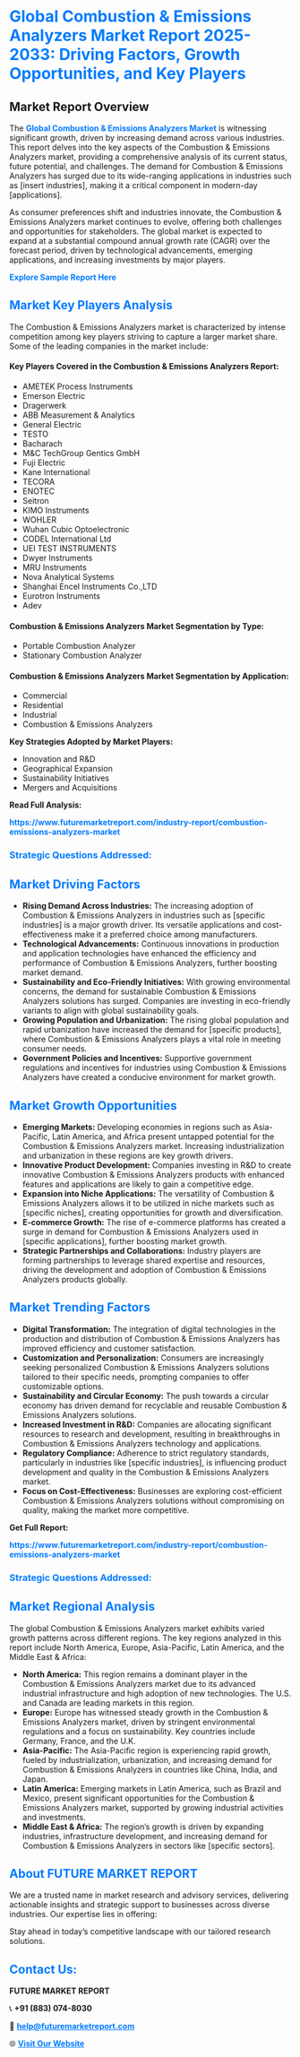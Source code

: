 <h1 style="color: #007BFF;">Global Combustion & Emissions Analyzers Market Report 2025-2033: Driving Factors, Growth Opportunities, and Key Players</h1>

<section id="overview">
<h2>Market Report Overview</h2>
<p>The <a href="https://www.futuremarketreport.com/industry-report/combustion-emissions-analyzers-market" style="color: #007BFF; text-decoration: none;"><strong>Global Combustion & Emissions Analyzers Market</strong></a> is witnessing significant growth, driven by increasing demand across various industries. This report delves into the key aspects of the Combustion & Emissions Analyzers market, providing a comprehensive analysis of its current status, future potential, and challenges. The demand for Combustion & Emissions Analyzers has surged due to its wide-ranging applications in industries such as [insert industries], making it a critical component in modern-day [applications].</p>
<p>As consumer preferences shift and industries innovate, the Combustion & Emissions Analyzers market continues to evolve, offering both challenges and opportunities for stakeholders. The global market is expected to expand at a substantial compound annual growth rate (CAGR) over the forecast period, driven by technological advancements, emerging applications, and increasing investments by major players.</p>
</section>

<section id="overview">
<p><a href="https://www.futuremarketreport.com/request-sample/reportId=116748" style="color: #007BFF; text-decoration: none;"><strong>Explore Sample Report Here</strong></a></p>
</section>

<section id="key-players">
<h2 style="color: #007BFF;">Market Key Players Analysis</h2>
<p>The Combustion & Emissions Analyzers market is characterized by intense competition among key players striving to capture a larger market share. Some of the leading companies in the market include:</p>
<h4>Key Players Covered in the Combustion & Emissions Analyzers Report:</h4>
<ul><li>AMETEK Process Instruments</li><li>Emerson Electric</li><li>Dragerwerk</li><li>ABB Measurement &amp; Analytics</li><li>General Electric</li><li>TESTO</li><li>Bacharach</li><li>M&amp;C TechGroup Gentics GmbH</li><li>Fuji Electric</li><li>Kane International</li><li>TECORA</li><li>ENOTEC</li><li>Seitron</li><li>KIMO Instruments</li><li>WOHLER</li><li>Wuhan Cubic Optoelectronic</li><li>CODEL International Ltd</li><li>UEI TEST INSTRUMENTS</li><li>Dwyer Instruments</li><li>MRU Instruments</li><li>Nova Analytical Systems</li><li>Shanghai Encel Instruments Co.,LTD</li><li>Eurotron Instruments</li><li>Adev</li></ul>
<h4>Combustion & Emissions Analyzers Market Segmentation by Type:</h4>
<ul><li>Portable Combustion Analyzer</li><li>Stationary Combustion Analyzer</li></ul>

<h4>Combustion & Emissions Analyzers Market Segmentation by Application:</h4>
<ul><li>Commercial</li><li>Residential</li><li>Industrial</li><li>Combustion &amp; Emissions Analyzers</li></ul>
<p><strong>Key Strategies Adopted by Market Players:</strong></p>
<ul>
<li>Innovation and R&D</li>
<li>Geographical Expansion</li>
<li>Sustainability Initiatives</li>
<li>Mergers and Acquisitions</li>
</ul>
</section>

<section>
<p><strong>Read Full Analysis: </strong></p><a href="https://www.futuremarketreport.com/industry-report/combustion-emissions-analyzers-market" style="color: #007BFF; text-decoration: none;"><strong>https://www.futuremarketreport.com/industry-report/combustion-emissions-analyzers-market</strong></a>
<h3 style="color: #007BFF;">Strategic Questions Addressed:</h3>
</section>

<section id="driving-factors">
<h2 style="color: #007BFF;">Market Driving Factors</h2>
<ul>
<li><strong>Rising Demand Across Industries:</strong> The increasing adoption of Combustion & Emissions Analyzers in industries such as [specific industries] is a major growth driver. Its versatile applications and cost-effectiveness make it a preferred choice among manufacturers.</li>
<li><strong>Technological Advancements:</strong> Continuous innovations in production and application technologies have enhanced the efficiency and performance of Combustion & Emissions Analyzers, further boosting market demand.</li>
<li><strong>Sustainability and Eco-Friendly Initiatives:</strong> With growing environmental concerns, the demand for sustainable Combustion & Emissions Analyzers solutions has surged. Companies are investing in eco-friendly variants to align with global sustainability goals.</li>
<li><strong>Growing Population and Urbanization:</strong> The rising global population and rapid urbanization have increased the demand for [specific products], where Combustion & Emissions Analyzers plays a vital role in meeting consumer needs.</li>
<li><strong>Government Policies and Incentives:</strong> Supportive government regulations and incentives for industries using Combustion & Emissions Analyzers have created a conducive environment for market growth.</li>
</ul>
</section>

<section id="growth-opportunities">
<h2 style="color: #007BFF;">Market Growth Opportunities</h2>
<ul>
<li><strong>Emerging Markets:</strong> Developing economies in regions such as Asia-Pacific, Latin America, and Africa present untapped potential for the Combustion & Emissions Analyzers market. Increasing industrialization and urbanization in these regions are key growth drivers.</li>
<li><strong>Innovative Product Development:</strong> Companies investing in R&D to create innovative Combustion & Emissions Analyzers products with enhanced features and applications are likely to gain a competitive edge.</li>
<li><strong>Expansion into Niche Applications:</strong> The versatility of Combustion & Emissions Analyzers allows it to be utilized in niche markets such as [specific niches], creating opportunities for growth and diversification.</li>
<li><strong>E-commerce Growth:</strong> The rise of e-commerce platforms has created a surge in demand for Combustion & Emissions Analyzers used in [specific applications], further boosting market growth.</li>
<li><strong>Strategic Partnerships and Collaborations:</strong> Industry players are forming partnerships to leverage shared expertise and resources, driving the development and adoption of Combustion & Emissions Analyzers products globally.</li>
</ul>
</section>

<section id="trending-factors">
<h2 style="color: #007BFF;">Market Trending Factors</h2>
<ul>
<li><strong>Digital Transformation:</strong> The integration of digital technologies in the production and distribution of Combustion & Emissions Analyzers has improved efficiency and customer satisfaction.</li>
<li><strong>Customization and Personalization:</strong> Consumers are increasingly seeking personalized Combustion & Emissions Analyzers solutions tailored to their specific needs, prompting companies to offer customizable options.</li>
<li><strong>Sustainability and Circular Economy:</strong> The push towards a circular economy has driven demand for recyclable and reusable Combustion & Emissions Analyzers solutions.</li>
<li><strong>Increased Investment in R&D:</strong> Companies are allocating significant resources to research and development, resulting in breakthroughs in Combustion & Emissions Analyzers technology and applications.</li>
<li><strong>Regulatory Compliance:</strong> Adherence to strict regulatory standards, particularly in industries like [specific industries], is influencing product development and quality in the Combustion & Emissions Analyzers market.</li>
<li><strong>Focus on Cost-Effectiveness:</strong> Businesses are exploring cost-efficient Combustion & Emissions Analyzers solutions without compromising on quality, making the market more competitive.</li>
</ul>
</section>

<section>
<p><strong>Get Full Report: </strong></p><a href="https://www.futuremarketreport.com/industry-report/combustion-emissions-analyzers-market" style="color: #007BFF; text-decoration: none;"><strong>https://www.futuremarketreport.com/industry-report/combustion-emissions-analyzers-market</strong></a>
<h3 style="color: #007BFF;">Strategic Questions Addressed:</h3>
</section>


<section id="regional-analysis">
<h2 style="color: #007BFF;">Market Regional Analysis</h2>
<p>The global Combustion & Emissions Analyzers market exhibits varied growth patterns across different regions. The key regions analyzed in this report include North America, Europe, Asia-Pacific, Latin America, and the Middle East & Africa:</p>
<ul>
<li><strong>North America:</strong> This region remains a dominant player in the Combustion & Emissions Analyzers market due to its advanced industrial infrastructure and high adoption of new technologies. The U.S. and Canada are leading markets in this region.</li>
<li><strong>Europe:</strong> Europe has witnessed steady growth in the Combustion & Emissions Analyzers market, driven by stringent environmental regulations and a focus on sustainability. Key countries include Germany, France, and the U.K.</li>
<li><strong>Asia-Pacific:</strong> The Asia-Pacific region is experiencing rapid growth, fueled by industrialization, urbanization, and increasing demand for Combustion & Emissions Analyzers in countries like China, India, and Japan.</li>
<li><strong>Latin America:</strong> Emerging markets in Latin America, such as Brazil and Mexico, present significant opportunities for the Combustion & Emissions Analyzers market, supported by growing industrial activities and investments.</li>
<li><strong>Middle East & Africa:</strong> The region’s growth is driven by expanding industries, infrastructure development, and increasing demand for Combustion & Emissions Analyzers in sectors like [specific sectors].</li>
</ul>
</section>

<footer>
<h2 style="color: #007BFF;">About FUTURE MARKET REPORT</h2>
<p>We are a trusted name in market research and advisory services, delivering actionable insights and strategic support to businesses across diverse industries. Our expertise lies in offering:</p>

<p>Stay ahead in today’s competitive landscape with our tailored research solutions.</p>

<h2 style="color: #007BFF;">Contact Us:</h2>
<p><strong>FUTURE MARKET REPORT</strong></p>
<p>📞 <strong>+91 (883) 074-8030</strong></p>
<p>📧 <strong><a href="mailto:help@futuremarketreport.com" style="color: #007BFF;">help@futuremarketreport.com</a></strong></p>
<p>🌐 <strong><a href="https://www.futuremarketreport.com/" style="color: #007BFF;">Visit Our Website</a></strong></p>
</footer>